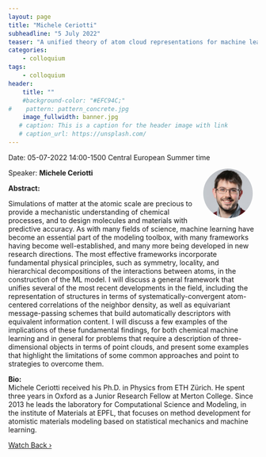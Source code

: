 ```yaml
---
layout: page
title: "Michele Ceriotti"
subheadline: "5 July 2022"
teaser: "A unified theory of atom cloud representations for machine learning"
categories:
    - colloquium
tags:
    - colloquium
header:
    title: ""
    #background-color: "#EFC94C;"
#    pattern: pattern_concrete.jpg
    image_fullwidth: banner.jpg
   # caption: This is a caption for the header image with link
   # caption_url: https://unsplash.com/
---
```




Date: 05-07-2022 14:00-1500 Central European Summer time

 <img src="../../members/MicheleCeriotti.jpeg"
     alt="MicheleCeriotti.jpeg"
     width="100"
     style="float: right; margin-right: 10px; border-radius:50%;" />

Speaker: **Michele Ceriotti**

**Abstract:** <br/>

Simulations of matter at the atomic scale are precious to provide a mechanistic understanding of chemical processes, and to design molecules and materials with predictive accuracy. As with many fields of science, machine learning have become an essential part of the modeling toolbox, with many frameworks having become well-established, and many more being developed in new research directions. The most effective frameworks incorporate fundamental physical principles, such as symmetry, locality, and hierarchical decompositions of the interactions between atoms, in the construction of the ML model. I will discuss a general framework that unifies several of the most recent developments in the field, including the representation of structures in terms of systematically-convergent atom-centered correlations of the neighbor density, as well as equivariant message-passing schemes that build automatically descriptors with equivalent information content. I will discuss a few examples of the implications of these fundamental findings, for both chemical machine learning and in general for problems that require a description of three-dimensional objects in terms of point clouds, and present some examples that highlight the limitations of some common approaches and point to strategies to overcome them.

**Bio:**<br/>
Michele Ceriotti received his Ph.D. in Physics from ETH Zürich. He spent three years in Oxford as a Junior Research Fellow at Merton College. Since 2013 he leads the laboratory for Computational Science and Modeling, in the institute of Materials at EPFL, that focuses on method development for atomistic materials modeling based on statistical mechanics and machine learning.

<a class="radius button small" href="https://drive.google.com/file/d/1piVbnetRwbMxMFyVIgoq1cOvAw3BlqBP/view?usp=sharing">Watch Back ›</a>

[1]: https://bereau.group/
[2]: /blog/
[9]: /contact/
[3]:https://github.com/undark-lab/swyft
[4]:https://arxiv.org/abs/2011.13951
[5]:http://www.mathben.com/
[6]:https://pubs.acs.org/doi/10.1021/acs.jctc.0c00981
[7]:https://github.com/Ensing-Laboratory/FABULOUS
[8]:www.evozyne.com
